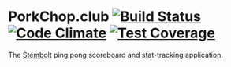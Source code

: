 # PorkChop.club [![Build Status](https://travis-ci.org/porkchopclub/porkchop.svg?branch=master)](https://travis-ci.org/porkchopclub/porkchop) [![Code Climate](https://codeclimate.com/github/porkchopclub/porkchop/badges/gpa.svg)](https://codeclimate.com/github/porkchopclub/porkchop) [![Test Coverage](https://codeclimate.com/github/porkchopclub/porkchop/badges/coverage.svg)](https://codeclimate.com/github/porkchopclub/porkchop/coverage)

The [Stembolt](https://stembolt.com/) ping pong scoreboard and stat-tracking application.
